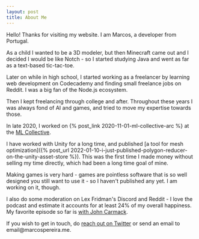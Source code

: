 ```yaml
---
layout: post
title: About Me
---
```


Hello! Thanks for visiting my website. I am Marcos, a developer from Portugal.

As a child I wanted to be a 3D modeler, but then Minecraft came out and I decided I would be like Notch - so I started studying Java and went as far as a text-based tic-tac-toe.

Later on while in high school, I started working as a freelancer by learning web development on Codecademy and finding small freelance jobs on Reddit. I was a big fan of the Node.js ecosystem.

Then I kept freelancing through college and after. Throughout these years I was always fond of AI and games, and tried to move my expertise towards those.

In late 2020, I worked on {% post_link 2020-11-01-ml-collective-arc %} at the [ML Collective](https://mlcollective.org/).

I have worked with Unity for a long time, and published [a tool for mesh optimization]({% post_url 2022-01-10-i-just-published-polygon-reducer-on-the-unity-asset-store %}). This was the first time I made money without selling my time directly, which had been a long time goal of mine.

Making games is very hard - games are pointless software that is so well designed you still want to use it - so I haven't published any yet. I am working on it, though.

I also do some moderation on Lex Fridman's Discord and Reddit - I love the podcast and estimate it accounts for at least 24% of my overall happiness. My favorite episode so far is [with John Carmack](https://www.youtube.com/watch?v=I845O57ZSy4).

If you wish to get in touch, do [reach out on Twitter](https://twitter.com/voxelbased) or send an email to &#101;&#109;&#97;&#105;&#108;&#64;&#109;&#97;&#114;&#99;&#111;&#115;&#112;&#101;&#114;&#101;&#105;&#114;&#97;&#46;&#109;&#101;.

